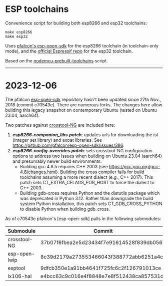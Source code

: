 # ESP toolchains

Convenience script for building both esp8266 and esp32 toolchains:

```
make esp8266
make esp32
```

Uses [pfalcon's esp-open-sdk](https://github.com/pfalcon/esp-open-sdk) for
the esp8266 toolchain (in toolchain-only mode), and the [official Espressif
repo](https://github.com/espressif/crosstool-NG) for the esp32 toolchain.

Based on the [nodemcu-prebuilt-toolchains](https://github.com/jmattsson/nodemcu-prebuilt-toolchains) script.

---

# 2023-12-06

The pfalcon [esp-open-sdk](https://github.com/pfalcon/esp-open-sdk) repository hasn't been updated since 27th Nov., 2018 (commit c70543e). There are numerous forks. The changes here allow building this legacy snapshot on contemporary Ubuntu (tested on Ubuntu 23.04, aarch64).

Two patches against [crosstool-NG](https://github.com/jcmvbkbc/crosstool-NG/tree/37b07f6fbea2e5d23434f7e91614528f839db056) are included here:
1. __*esp8266-companion_libs.patch*__: updates urls for downloading the isl (integer set library) and expat libraries. See https://github.com/pfalcon/esp-open-sdk/issues/386.
2. __*esp8266-config-overrides.patch*__: sets crosstool-NG configuration options to address two issues when building on Ubuntu 23.04 (aarch64) and presumably newer build environments:
   * Building gcc 4.8.5 requires C++ 2003 (see https://gcc.gnu.org/gcc-4.8/changes.html).   Building the cross compiler fails for build toolchains assuming a more recent dialect (e.g., C++ 2017). This patch sets CT_EXTRA_CFLAGS_FOR_HOST to force the dialect to C++ 2003. 
   * Building gdb-cross requires Python and the distutils package which was deprecated in Python 3.12. Rather than downgrade the build system Python installation, this patch sets CT_GDB_CROSS_PYTHON to disable Python when building gdb_cross.

As of c70543e pfalcon's [esp-open-sdk] pulls in the following submodules:

| Submodule | Commit |
| --- | --- |
| crosstool-NG | 37b07f6fbea2e5d23434f7e91614528f839db056 |
| esp-open-lwip | 8c39d2179a273553466043f388772abb6251a4ca |
| esptool | 9dfcb350e1a91bb4641f725fc6c2f126791013ce |
| lx106-hal | e4bcc63c9c016e4f8848e7e8f512438ca857531d |